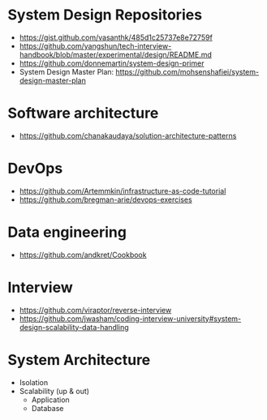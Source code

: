 # System Design Repositories
- https://gist.github.com/vasanthk/485d1c25737e8e72759f
- https://github.com/yangshun/tech-interview-handbook/blob/master/experimental/design/README.md
- https://github.com/donnemartin/system-design-primer
- System Design Master Plan: https://github.com/mohsenshafiei/system-design-master-plan

# Software architecture
- https://github.com/chanakaudaya/solution-architecture-patterns

# DevOps
- https://github.com/Artemmkin/infrastructure-as-code-tutorial
- https://github.com/bregman-arie/devops-exercises

# Data engineering
- https://github.com/andkret/Cookbook

# Interview
- https://github.com/viraptor/reverse-interview
- https://github.com/jwasham/coding-interview-university#system-design-scalability-data-handling

# System Architecture
- Isolation
- Scalability (up & out)
  - Application
  - Database
